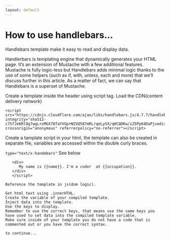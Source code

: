 ```yaml
---
layout: default
---
```


# How to use handlebars...

Handlebars template make it easy to read and display data. 

Handlerbars is templating engine that dynamically generates your HTML page. It’s an extension of Mustache with a few additional features. Mustache is fully logic-less but Handlebars adds minimal logic thanks to the use of some helpers (such as if, with, unless, each and more) that we’ll discuss further in this article. As a matter of fact, we can say that Handlebars is a superset of Mustache.


Create a template inside the header using script tag.
Load the CDN(content delivery network)

```
<script src="https://cdnjs.cloudflare.com/ajax/libs/handlebars.js/4.7.7/handlebars.js" integrity="sha512-c7SfJeKRl8g7wgL+zMGX78faYVGp+NZVQ587mRLrqeLySX/qHCQOKw/iZ5Pp64DaPjvedixWC/Fe73upnhBaRA==" crossorigin="anonymous" referrerpolicy="no-referrer"></script>

```
Create a tamplate script in your html, the template can also be created in separate file, variables are accessed within the double curly braces. 

``` type="text/x-handebars" ``` See below 

```<script type="text/x-handlebars" class="name-teplate">
   <div>
      My name is {{name}}. I'm a coder  at {{occupation}}.
   </div>
   </script>
```

```
Reference the template in js(dom logic).

Get html text using .innerHTHL.
Create the variable of your compiled template.
Inject data into the template. 
Use the keys to display. 
Remember to use the correct keys, that means use the same keys you have used to set data into the compiled template variable. 
Make sure inside of your template you do not have a code that is commented out or you have the correct syntax.

to continue...

```
